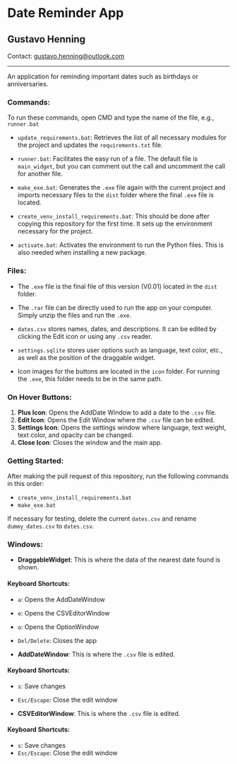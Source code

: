 # Date Reminder App

## Gustavo Henning

Contact: gustavo.henning@outlook.com

---

An application for reminding important dates such as birthdays or anniversaries.

### Commands:

To run these commands, open CMD and type the name of the file, e.g., `runner.bat`

- `update_requirements.bat`: Retrieves the list of all necessary modules for the project and updates the `requirements.txt` file.
- `runner.bat`: Facilitates the easy run of a file. The default file is `main_widget`, but you can comment out the call and uncomment the call for another file.

- `make_exe.bat`: Generates the `.exe` file again with the current project and imports necessary files to the `dist` folder where the final `.exe` file is located.

- `create_venv_install_requirements.bat`: This should be done after copying this repository for the first time. It sets up the environment necessary for the project.

- `activate.bat`: Activates the environment to run the Python files. This is also needed when installing a new package.

### Files:

- The `.exe` file is the final file of this version (V0.01) located in the `dist` folder.

- The `.rar` file can be directly used to run the app on your computer. Simply unzip the files and run the `.exe`.

- `dates.csv` stores names, dates, and descriptions. It can be edited by clicking the Edit icon or using any `.csv` reader.

- `settings.sqlite` stores user options such as language, text color, etc., as well as the position of the draggable widget.

- Icon images for the buttons are located in the `icon` folder. For running the `.exe`, this folder needs to be in the same path.

### On Hover Buttons:

1. **Plus Icon**: Opens the AddDate Window to add a date to the `.csv` file.
2. **Edit Icon**: Opens the Edit Window where the `.csv` file can be edited.
3. **Settings Icon**: Opens the settings window where language, text weight, text color, and opacity can be changed.
4. **Close Icon**: Closes the window and the main app.

### Getting Started:

After making the pull request of this repository, run the following commands in this order:

- `create_venv_install_requirements.bat`
- `make_exe.bat`

If necessary for testing, delete the current `dates.csv` and rename `dummy_dates.csv` to `dates.csv`.

### Windows:

- **DraggableWidget**: This is where the data of the nearest date found is shown.

#### Keyboard Shortcuts:

- `a`: Opens the AddDateWindow
- `e`: Opens the CSVEditorWindow
- `o`: Opens the OptionWindow
- `Del/Delete`: Closes the app

- **AddDateWindow**: This is where the `.csv` file is edited.

#### Keyboard Shortcuts:

- `s`: Save changes
- `Esc/Escape`: Close the edit window

- **CSVEditorWindow**: This is where the `.csv` file is edited.

#### Keyboard Shortcuts:

- `s`: Save changes
- `Esc/Escape`: Close the edit window
